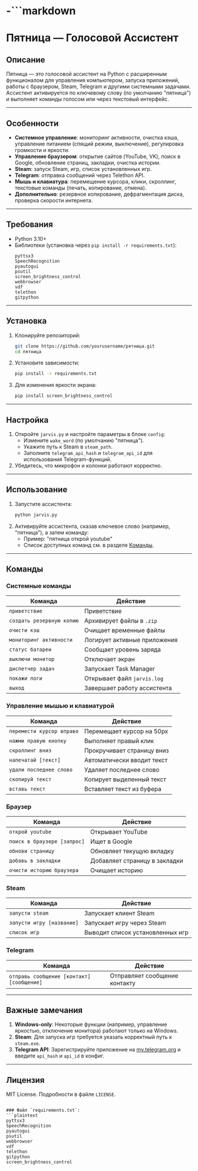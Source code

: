 # -```markdown
# Пятница — Голосовой Ассистент

## Описание
Пятница — это голосовой ассистент на Python с расширенным функционалом для управления компьютером, запуска приложений, работы с браузером, Steam, Telegram и другими системными задачами. Ассистент активируется по ключевому слову (по умолчанию "пятница") и выполняет команды голосом или через текстовый интерфейс.

---

## Особенности
- **Системное управление**: мониторинг активности, очистка кэша, управление питанием (спящий режим, выключение), регулировка громкости и яркости.
- **Управление браузером**: открытие сайтов (YouTube, VK), поиск в Google, обновление страниц, закладки, очистка истории.
- **Steam**: запуск Steam, игр, список установленных игр.
- **Telegram**: отправка сообщений через Telethon API.
- **Мышь и клавиатура**: перемещение курсора, клики, скроллинг, текстовые команды (печать, копирование, отмена).
- **Дополнительно**: резервное копирование, дефрагментация диска, проверка скорости интернета.

---

## Требования
- Python 3.10+
- Библиотеки (установка через `pip install -r requirements.txt`):
  ```plaintext
  pyttsx3
  SpeechRecognition
  pyautogui
  psutil
  screen_brightness_control
  webbrowser
  vdf
  telethon
  gitpython
  ```

---

## Установка
1. Клонируйте репозиторий:
   ```bash
   git clone https://github.com/yourusername/pятница.git
   cd пятница
   ```
2. Установите зависимости:
   ```bash
   pip install -r requirements.txt
   ```
3. Для изменения яркости экрана:
   ```bash
   pip install screen_brightness_control
   ```

---

## Настройка
1. Откройте `jarvis.py` и настройте параметры в блоке `config`:
   - Измените `wake_word` (по умолчанию "пятница").
   - Укажите путь к Steam в `steam_path`.
   - Заполните `telegram_api_hash` и `telegram_api_id` для использования Telegram-функций.
2. Убедитесь, что микрофон и колонки работают корректно.

---

## Использование
1. Запустите ассистента:
   ```bash
   python jarvis.py
   ```
2. Активируйте ассистента, сказав ключевое слово (например, "пятница"), а затем команду:
   - Пример: "пятница открой youtube"
   - Список доступных команд см. в разделе [Команды](#команды).

---

## Команды
### Системные команды
| Команда                     | Действие                          |
|-----------------------------|-----------------------------------|
| `приветствие`               | Приветствие                      |
| `создать резервную копию`   | Архивирует файлы в `.zip`        |
| `очисти кэш`                | Очищает временные файлы          |
| `мониторинг активности`     | Логирует активные приложения     |
| `статус батареи`            | Сообщает уровень заряда          |
| `выключи монитор`           | Отключает экран                  |
| `диспетчер задач`           | Запускает Task Manager           |
| `покажи логи`               | Открывает файл `jarvis.log`      |
| `выход`                     | Завершает работу ассистента      |

### Управление мышью и клавиатурой
| Команда                     | Действие                          |
|-----------------------------|-----------------------------------|
| `перемести курсор вправо`   | Перемещает курсор на 50px        |
| `нажми правую кнопку`       | Выполняет правый клик             |
| `скроллинг вниз`            | Прокручивает страницу вниз      |
| `напечатай [текст]`         | Автоматически вводит текст       |
| `удали последнее слово`    | Удаляет последнее слово          |
| `скопируй текст`            | Копирует выделенный текст        |
| `вставь текст`              | Вставляет текст из буфера        |

### Браузер
| Команда                     | Действие                          |
|-----------------------------|-----------------------------------|
| `открой youtube`            | Открывает YouTube                |
| `поиск в браузере [запрос]` | Ищет в Google                    |
| `обнови страницу`           | Обновляет текущую вкладку        |
| `добавь в закладки`         | Добавляет страницу в закладки    |
| `очисти историю браузера`   | Очищает историю                   |

### Steam
| Команда                     | Действие                          |
|-----------------------------|-----------------------------------|
| `запусти steam`             | Запускает клиент Steam           |
| `запусти игру [название]`   | Запускает игру через Steam       |
| `список игр`                | Выводит список установленных игр |

### Telegram
| Команда                     | Действие                          |
|-----------------------------|-----------------------------------|
| `отправь сообщение [контакт] [сообщение]` | Отправляет сообщение контакту |

---

## Важные замечания
1. **Windows-only**: Некоторые функции (например, управление яркостью, отключение монитора) работают только на Windows.
2. **Steam**: Для запуска игр требуется указать корректный путь к `steam.exe`.
3. **Telegram API**: Зарегистрируйте приложение на [my.telegram.org](https://my.telegram.org/) и введите `api_hash` и `api_id` в конфиг.

---

## Лицензия
MIT License. Подробности в файле `LICENSE`.
``` 

### Файл `requirements.txt`:
```plaintext
pyttsx3
SpeechRecognition
pyautogui
psutil
webbrowser
vdf
telethon
gitpython
screen_brightness_control
```